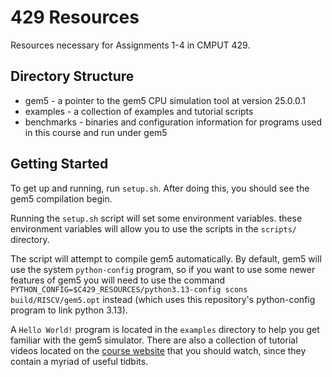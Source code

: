 # 429 Resources
Resources necessary for Assignments 1-4 in CMPUT 429.

## Directory Structure
- gem5 - a pointer to the gem5 CPU simulation tool at version 25.0.0.1
- examples - a collection of examples and tutorial scripts
- benchmarks - binaries and configuration information for programs used in this course and run under gem5

## Getting Started

To get up and running, run `setup.sh`. After doing this, you should see the gem5 compilation begin.

Running the `setup.sh` script will set some environment variables. these environment variables will allow you to use the scripts in the `scripts/` directory.

The script will attempt to compile gem5 automatically. By default, gem5 will use the system `python-config` program, so if you want to use some newer features of gem5 you will need to use the command `PYTHON_CONFIG=$C429_RESOURCES/python3.13-config scons build/RISCV/gem5.opt` instead (which uses this repository's python-config program to link python 3.13).

A `Hello World!` program is located in the `examples` directory to help you get familiar with the gem5 simulator. There are also a collection of tutorial videos located on the [course website](https://cmput429.github.io/429-website/) that you should watch, since they contain a myriad of useful tidbits.
